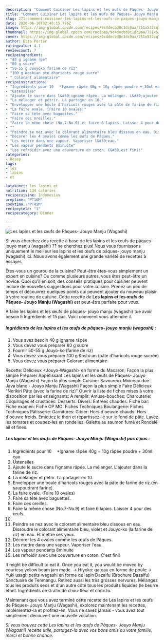 ```yaml
---
description: "Comment Cuisiner Les lapins et les œufs de Pâques- Jouyo Manju (Wagashi)"
title: "Comment Cuisiner Les lapins et les œufs de Pâques- Jouyo Manju (Wagashi)"
slug: 271-comment-cuisiner-les-lapins-et-les-oufs-de-paques-jouyo-manju-wagashi
date: 2020-06-10T02:40:15.776Z
image: https://img-global.cpcdn.com/recipes/9c4decbd0c1dc0aa/751x532cq70/les-lapins-et-les-oeufs-de-paques-jouyo-manju-wagashi-photo-principale-de-la-recette.jpg
thumbnail: https://img-global.cpcdn.com/recipes/9c4decbd0c1dc0aa/751x532cq70/les-lapins-et-les-oeufs-de-paques-jouyo-manju-wagashi-photo-principale-de-la-recette.jpg
cover: https://img-global.cpcdn.com/recipes/9c4decbd0c1dc0aa/751x532cq70/les-lapins-et-les-oeufs-de-paques-jouyo-manju-wagashi-photo-principale-de-la-recette.jpg
author: Etta Porter
ratingvalue: 4.1
reviewcount: 7
recipeingredient:
- "40 g igname rpe"
- "80 g sucre"
- "50-55 g Jouyoko farine de riz"
- "100 g Koshian pte dharicots rouge sucre"
- " Colorant alimentaire"
recipeinstructions:
- "Ingrédients pour 10　 *Igname râpée 40g = 10g râpée poudre + 30ml eau"
- "Ustensiles"
- "Ajoute le sucre dans l&#39;igname râpée. La mélanger. L&#39;ajouter dans la farine de riz."
- "La mélanger et pétrir. La partager en 10."
- "Envelopper une boule d‘haricots rouges avec la pâte de farine de riz.(en saupoudrant farine)."
- "La faire ovale. (Faire 10 ovales)"
- "Faire sa tète avec baguettes."
- "Faire ces oreilles."
- "Faire la même chose (No.7-No.9) et faire 6 lapins. Laisser 4 pour des œufs."
- ""
- "Peindre se nez avec le colorant alimentaire bleu dissous en eau. Dissoudre le colorant alimentaire bleu, violet et Jouyo-ko (la farine de riz) en eau. Et mettre ses yeux."
- "Décorer les 4 ovales comme les œufs de Pâques."
- "Les mettre dans une vapeur. Vaporiser l&#39;eau."
- "Les vapeur pendants 8minuite"
- "Les refroidir avec une couverture en coton. C&#39;est fini!"
categories:
- Resep
tags:
- les
- lapins
- et

katakunci: les lapins et 
nutrition: 134 calories
recipecuisine: Indonesian
preptime: "PT16M"
cooktime: "PT45M"
recipeyield: "1"
recipecategory: Dinner

---
```



![Les lapins et les œufs de Pâques- Jouyo Manju (Wagashi)](https://img-global.cpcdn.com/recipes/9c4decbd0c1dc0aa/751x532cq70/les-lapins-et-les-oeufs-de-paques-jouyo-manju-wagashi-photo-principale-de-la-recette.jpg)

Si vous cherchez des recette à base de les lapins et les œufs de pâques- jouyo manju (wagashi) ?? ne cherchez plus! Nous vous fournissons uniquement le meilleur les lapins et les œufs de pâques- jouyo manju (wagashi) ici. Nous avons également une grande variété de recettes à essayer.

Êtes-vous un gourou de la cuisine? Peut-être êtes-vous simplement un expert en cuisine? Ou comme plusieurs autres, vous êtes peut-être un novice. Quoi qu'il en soit, des conseils pratiques pour cuisiner peuvent inclure de nouvelles suggestions pour votre cuisine. Prenez un peu de temps et découvrez quelques points qui peuvent ajouter du nouveau plaisir à votre routine de cuisine. Cette recette de <strong> Les lapins et les œufs de Pâques- Jouyo Manju (Wagashi) </strong> est peut-être parfaite pour vous.

<!--inarticleads1-->

À faire les lapins et les œufs de pâques- jouyo manju (wagashi) tue avoir besoin 5 Ingrédients et 15 pas. Voici comment vous atteindre il.

##### Ingrédients de les lapins et les œufs de pâques- jouyo manju (wagashi) :

1. Vous avez besoin 40 g igname râpée
1. Vous devez vous préparer 80 g sucre
1. Fournir 50-55 g Jouyo-ko (farine de riz)
1. Vous devez vous préparer 100 g Koshi-an (pâte d&#39;haricots rouge sucrée)
1. Vous devez vous préparer  Colorant alimentaire


Recette: Délicieux &lt;Jouyo-Wagashi&gt; en forme du Macaron; Façon la plus simple Préparer Appétissant Les lapins et les œufs de Pâques- Jouyo Manju (Wagashi) Façon la plus simple Cuisiner Savoureux Moineau due Java blanc - Jouyo Manju (Wagashi) Façon la plus simple Faire Délicieux &#34;Nerikiri Pâte (avec la farine de riz)&#34; Ouvrir la liste de fiches mises à votre disposition par les enseignants: A remplir: Amuse-bouches: Charcuterie: Coquillages et crustacés: Desserts: Divers: Entrées chaudes: Fiche bar: Fiche examen: Fiche OP MO: Fiches Techniques Boulangerie: Fiches Techniques Pâtisserie: Garnitures: Gibier: Hors d&#39;oeuvre chauds: Hors d&#39;oeuvre froids. Emiettez le thon et répartissez-le sur le fond de pâte. Lavez les tomates et coupez-les en rondelles. Galette au saumon fumé et Rondelé ail et fines. 

<!--inarticleads2-->

##### Les lapins et les œufs de Pâques- Jouyo Manju (Wagashi) pas à pas :

1. Ingrédients pour 10　 *Igname râpée 40g = 10g râpée poudre + 30ml eau
1. Ustensiles
1. Ajoute le sucre dans l&#39;igname râpée. La mélanger. L&#39;ajouter dans la farine de riz.
1. La mélanger et pétrir. La partager en 10.
1. Envelopper une boule d‘haricots rouges avec la pâte de farine de riz.(en saupoudrant farine).
1. La faire ovale. (Faire 10 ovales)
1. Faire sa tète avec baguettes.
1. Faire ces oreilles.
1. Faire la même chose (No.7-No.9) et faire 6 lapins. Laisser 4 pour des œufs.
1. 
1. Peindre se nez avec le colorant alimentaire bleu dissous en eau. Dissoudre le colorant alimentaire bleu, violet et Jouyo-ko (la farine de riz) en eau. Et mettre ses yeux.
1. Décorer les 4 ovales comme les œufs de Pâques.
1. Les mettre dans une vapeur. Vaporiser l&#39;eau.
1. Les vapeur pendants 8minuite
1. Les refroidir avec une couverture en coton. C&#39;est fini!


It might be difficult to eat it. Once you eat it, you would be moved by courtesy yellow beam jam made. -&gt; Hiyoko: gateau en forme de poule:-&gt; Yuki usagi: petits wagashi en forme de lapin Dazaifu (Brochure Dazaifu) Sanctuaire de Tenmangu. Retirez aussi les très grosses nervures. Mélangez tous les produits secs et d&#39;un autre côté tous les produits liquides (le beurre étant. Ingrédients de Gratin de chou-fleur et chorizo. 

<!--inarticleads1-->

<p>
Maintenant que vous avez terminé cette recette de Les lapins et les œufs de Pâques- Jouyo Manju (Wagashi), explorez maintenant les recettes, implémentez-la et profitez-en. Vous ne savez jamais - vous avez tout simplement découvert une nouvelle vocation.
</p>

<p>
<i>Si vous trouvez cette Les lapins et les œufs de Pâques- Jouyo Manju (Wagashi) recette utile, partagez-la avec vos bons amis ou votre famille, merci et bonne chance.</i>
</p>
